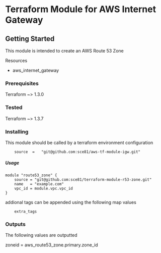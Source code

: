 # Terraform Module for AWS Internet Gateway


## Getting Started

This module is intended to create an AWS Route 53 Zone

Resources
- aws_internet_gateway


### Prerequisites

Terraform ~> 1.3.0

### Tested

Terraform ~> 1.3.7
### Installing

This module should be called by a terraform environment configuration
```  
    source  =   "git@github.com:sce81/aws-tf-module-igw.git"
```

##### Usage

    module "route53_zone" {
        source = "git@github.com:sce81/terraform-module-r53-zone.git"
        name   = "example.com"
        vpc_id = module.vpc.vpc_id
    }


addional tags can be appended using the following map values

        extra_tags


### Outputs

The following values are outputted

  zoneid = aws_route53_zone.primary.zone_id

